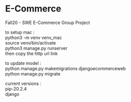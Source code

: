 # E-Commerce
Fall20 - SWE E-Commerce Group Project

to setup mac :  
python3 -m venv venv_mac  
source venv/bin/activate  
python3 manage.py runserver  
then copy the http url link  

to update model :  
python manage.py makemigrations djangoecommerceweb  
python manage.py migrate  

current versions :  
pip-20.2.4  
django  


